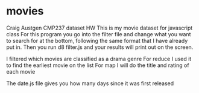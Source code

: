 # movies
Craig Austgen
CMP237
dataset HW
This is my movie dataset for javascript class
For this program you go into the filter file and change what you want to search for at the bottom, following the same format that I have already put in. Then you run d8 filter.js and your results will print out on the screen.

I filtered which movies are classified as a drama genre 
For reduce I used it to find the earliest movie on the list
For map I will do the title and rating of each movie

The date.js file gives you how many days since it was first released 
